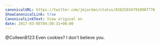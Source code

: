 ```yaml
---
canonicalURL: https://twitter.com/jmjordan/status/838250347910987776
ShowCanonicalLink: true
CanonicalLinkText: View original on
date: 2017-03-05T04:50:31+00:00
---
```

@ColleenB123 Even cookies? I don't believe you.